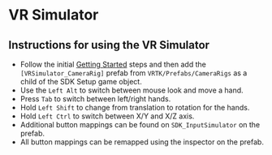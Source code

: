 # VR Simulator

## Instructions for using the VR Simulator

 * Follow the initial [Getting Started](/Assets/VRTK/Documentation/GETTING_STARTED.md) steps and then add the `[VRSimulator_CameraRig]` prefab from `VRTK/Prefabs/CameraRigs` as a child of the SDK Setup game object.
 * Use the `Left Alt` to switch between mouse look and move a hand.
 * Press `Tab` to switch between left/right hands.
 * Hold `Left Shift` to change from translation to rotation for the hands.
 * Hold `Left Ctrl` to switch between X/Y and X/Z axis.
 * Additional button mappings can be found on `SDK_InputSimulator` on the prefab.
 * All button mappings can be remapped using the inspector on the prefab.